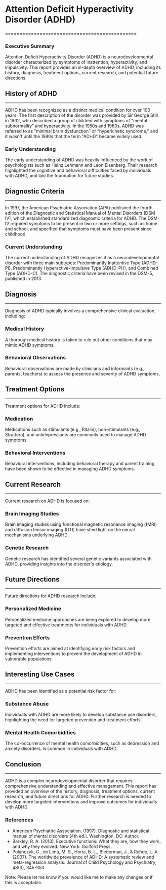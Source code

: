 # Attention Deficit Hyperactivity Disorder (ADHD)
==============================================

### Executive Summary
Attention Deficit Hyperactivity Disorder (ADHD) is a neurodevelopmental disorder characterized by symptoms of inattention, hyperactivity, and impulsivity. This report provides an in-depth overview of ADHD, including its history, diagnosis, treatment options, current research, and potential future directions.

## History of ADHD
-----------------

ADHD has been recognized as a distinct medical condition for over 100 years. The first description of the disorder was provided by Sir George Still in 1902, who described a group of children with symptoms of "mental subnormality" and hyperactivity. In the 1950s and 1960s, ADHD was referred to as "minimal brain dysfunction" or "hyperkinetic syndrome," and it wasn't until the 1980s that the term "ADHD" became widely used.

### Early Understanding
The early understanding of ADHD was heavily influenced by the work of psychologists such as Heinz Lehmann and Leon Eisenberg. Their research highlighted the cognitive and behavioral difficulties faced by individuals with ADHD, and laid the foundation for future studies.

## Diagnostic Criteria
-----------------------

In 1997, the American Psychiatric Association (APA) published the fourth edition of the Diagnostic and Statistical Manual of Mental Disorders (DSM-IV), which established standardized diagnostic criteria for ADHD. The DSM-IV required symptoms to be present in two or more settings, such as home and school, and specified that symptoms must have been present since childhood.

### Current Understanding
The current understanding of ADHD recognizes it as a neurodevelopmental disorder with three main subtypes: Predominantly Inattentive Type (ADHD-PI), Predominantly Hyperactive-Impulsive Type (ADHD-PH), and Combined Type (ADHD-C). The diagnostic criteria have been revised in the DSM-5, published in 2013.

## Diagnosis
------------

Diagnosis of ADHD typically involves a comprehensive clinical evaluation, including:

### Medical History
A thorough medical history is taken to rule out other conditions that may mimic ADHD symptoms.

### Behavioral Observations
Behavioral observations are made by clinicians and informants (e.g., parents, teachers) to assess the presence and severity of ADHD symptoms.

## Treatment Options
---------------------

Treatment options for ADHD include:

### Medication
Medications such as stimulants (e.g., Ritalin), non-stimulants (e.g., Strattera), and antidepressants are commonly used to manage ADHD symptoms.

### Behavioral Interventions
Behavioral interventions, including behavioral therapy and parent training, have been shown to be effective in managing ADHD symptoms.

## Current Research
-------------------

Current research on ADHD is focused on:

### Brain Imaging Studies
Brain imaging studies using functional magnetic resonance imaging (fMRI) and diffusion tensor imaging (DTI) have shed light on the neural mechanisms underlying ADHD.

### Genetic Research
Genetic research has identified several genetic variants associated with ADHD, providing insights into the disorder's etiology.

## Future Directions
---------------------

Future directions for ADHD research include:

### Personalized Medicine
Personalized medicine approaches are being explored to develop more targeted and effective treatments for individuals with ADHD.

### Prevention Efforts
Prevention efforts are aimed at identifying early risk factors and implementing interventions to prevent the development of ADHD in vulnerable populations.

## Interesting Use Cases
-------------------------

ADHD has been identified as a potential risk factor for:

### Substance Abuse
Individuals with ADHD are more likely to develop substance use disorders, highlighting the need for targeted prevention and treatment efforts.

### Mental Health Comorbidities
The co-occurrence of mental health comorbidities, such as depression and anxiety disorders, is common in individuals with ADHD.

## Conclusion
----------

ADHD is a complex neurodevelopmental disorder that requires comprehensive understanding and effective management. This report has provided an overview of the history, diagnosis, treatment options, current research, and future directions for ADHD. Further research is needed to develop more targeted interventions and improve outcomes for individuals with ADHD.

### References

* American Psychiatric Association. (1997). Diagnostic and statistical manual of mental disorders (4th ed.). Washington, DC: Author.
* Barkley, R. A. (2013). Executive functions: What they are, how they work, and why they evolved. New York: Guilford Press.
* Polanczyk, G., de Lima, M. S., Horta, B. L., Biederman, J., & Rohde, L. A. (2007). The worldwide prevalence of ADHD: A systematic review and meta-regression analysis. Journal of Child Psychology and Psychiatry, 48(3), 345-353.

Note: Please let me know if you would like me to make any changes or if this is acceptable.